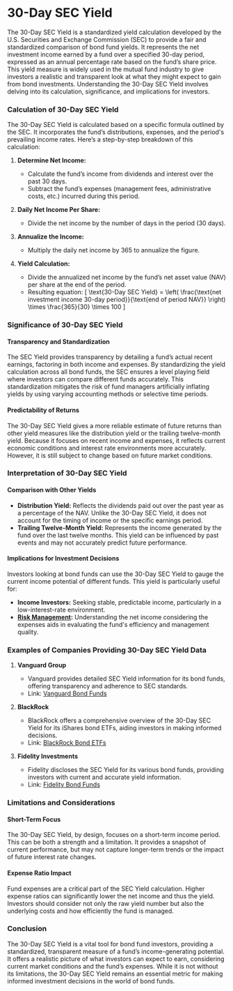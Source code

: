 # **30-Day SEC Yield**

The 30-Day SEC Yield is a standardized yield calculation developed by the U.S. Securities and Exchange Commission (SEC) to provide a fair and standardized comparison of bond fund yields. It represents the net investment income earned by a fund over a specified 30-day period, expressed as an annual percentage rate based on the fund’s share price. This yield measure is widely used in the mutual fund industry to give investors a realistic and transparent look at what they might expect to gain from bond investments. Understanding the 30-Day SEC Yield involves delving into its calculation, significance, and implications for investors.

### Calculation of 30-Day SEC Yield

The 30-Day SEC Yield is calculated based on a specific formula outlined by the SEC. It incorporates the fund’s distributions, expenses, and the period's prevailing income rates. Here’s a step-by-step breakdown of this calculation:

1. **Determine Net Income:**
   - Calculate the fund’s income from dividends and interest over the past 30 days.
   - Subtract the fund’s expenses (management fees, administrative costs, etc.) incurred during this period.

2. **Daily Net Income Per Share:**
   - Divide the net income by the number of days in the period (30 days).

3. **Annualize the Income:**
   - Multiply the daily net income by 365 to annualize the figure.

4. **Yield Calculation:**
   - Divide the annualized net income by the fund’s net asset value (NAV) per share at the end of the period.
   - Resulting equation: 
     \[
     \text{30-Day SEC Yield} = \left( \frac{\text{net investment income 30-day period}}{\text{end of period NAV}} \right) \times \frac{365}{30} \times 100
     \]

### Significance of 30-Day SEC Yield

#### Transparency and Standardization

The SEC Yield provides transparency by detailing a fund’s actual recent earnings, factoring in both income and expenses. By standardizing the yield calculation across all bond funds, the SEC ensures a level playing field where investors can compare different funds accurately. This standardization mitigates the risk of fund managers artificially inflating yields by using varying accounting methods or selective time periods.

#### Predictability of Returns

The 30-Day SEC Yield gives a more reliable estimate of future returns than other yield measures like the distribution yield or the trailing twelve-month yield. Because it focuses on recent income and expenses, it reflects current economic conditions and interest rate environments more accurately. However, it is still subject to change based on future market conditions.

### Interpretation of 30-Day SEC Yield

#### Comparison with Other Yields

- **Distribution Yield:** Reflects the dividends paid out over the past year as a percentage of the NAV. Unlike the 30-Day SEC Yield, it does not account for the timing of income or the specific earnings period.
- **Trailing Twelve-Month Yield:** Represents the income generated by the fund over the last twelve months. This yield can be influenced by past events and may not accurately predict future performance.

#### Implications for Investment Decisions

Investors looking at bond funds can use the 30-Day SEC Yield to gauge the current income potential of different funds. This yield is particularly useful for:
- **Income Investors:** Seeking stable, predictable income, particularly in a low-interest-rate environment.
- **[Risk Management](../r/risk_management.md):** Understanding the net income considering the expenses aids in evaluating the fund's efficiency and management quality.

### Examples of Companies Providing 30-Day SEC Yield Data

1. **Vanguard Group**
   - Vanguard provides detailed SEC Yield information for its bond funds, offering transparency and adherence to SEC standards.
   - Link: [Vanguard Bond Funds](https://investor.vanguard.com/mutual-funds/profile/overview/VBMFX)

2. **BlackRock**
   - BlackRock offers a comprehensive overview of the 30-Day SEC Yield for its iShares bond ETFs, aiding investors in making informed decisions.
   - Link: [BlackRock Bond ETFs](https://www.blackrock.com/us/individual/products/239726/)

3. **Fidelity Investments**
   - Fidelity discloses the SEC Yield for its various bond funds, providing investors with current and accurate yield information.
   - Link: [Fidelity Bond Funds](https://fundresearch.fidelity.com/mutual-funds/fund-snapshot/31617H102)

### Limitations and Considerations

#### Short-Term Focus

The 30-Day SEC Yield, by design, focuses on a short-term income period. This can be both a strength and a limitation. It provides a snapshot of current performance, but may not capture longer-term trends or the impact of future interest rate changes.

#### Expense Ratio Impact

Fund expenses are a critical part of the SEC Yield calculation. Higher expense ratios can significantly lower the net income and thus the yield. Investors should consider not only the raw yield number but also the underlying costs and how efficiently the fund is managed.

### Conclusion

The 30-Day SEC Yield is a vital tool for bond fund investors, providing a standardized, transparent measure of a fund’s income-generating potential. It offers a realistic picture of what investors can expect to earn, considering current market conditions and the fund’s expenses. While it is not without its limitations, the 30-Day SEC Yield remains an essential metric for making informed investment decisions in the world of bond funds.
